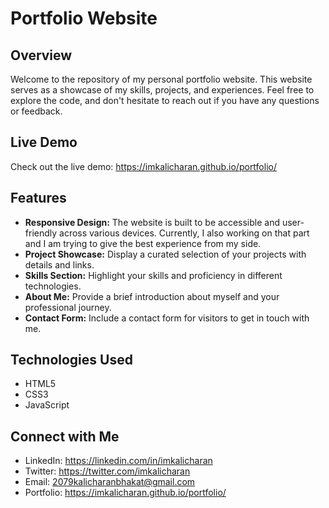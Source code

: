 # Portfolio Website

## Overview

Welcome to the repository of my personal portfolio website. This website serves as a showcase of my skills, projects, and experiences. Feel free to explore the code, and don't hesitate to reach out if you have any questions or feedback.

## Live Demo

Check out the live demo: https://imkalicharan.github.io/portfolio/

## Features

- **Responsive Design:** The website is built to be accessible and user-friendly across various devices. Currently, I also working on that part and I am trying to give the best experience from my side.
- **Project Showcase:** Display a curated selection of your projects with details and links.
- **Skills Section:** Highlight your skills and proficiency in different technologies.
- **About Me:** Provide a brief introduction about myself and your professional journey.
- **Contact Form:** Include a contact form for visitors to get in touch with me.

## Technologies Used

- HTML5
- CSS3
- JavaScript

## Connect with Me

- LinkedIn: https://linkedin.com/in/imkalicharan
- Twitter: https://twitter.com/imkalicharan
- Email: 2079kalicharanbhakat@gmail.com
- Portfolio: https://imkalicharan.github.io/portfolio/



